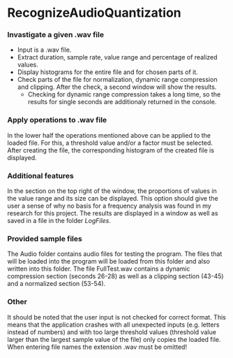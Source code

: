 # RecognizeAudioQuantization

### Invastigate a given .wav file

* Input is a .wav file.
* Extract duration, sample rate, value range and percentage of realized values.
* Display histograms for the entire file and for chosen parts of it.
* Check parts of the file for normalization, dynamic range compression and clipping. After the check, a second window will show the results.
  * Checking for dynamic range compression takes a long time, so the results for single seconds are additionaly returned in the console.


### Apply operations to .wav file

In the lower half the operations mentioned above can be applied to the loaded file. For this, a threshold value and/or a factor must be selected. After creating the file, the corresponding histogram of the created file is displayed.


### Additional features

In the section on the top right of the window, the proportions of values in the value range and its size can be displayed. This option should give the user a sense of why no basis for a frequency analysis was found in my research for this project. The results are displayed in a window as well as saved in a file in the folder *LogFiles*.


### Provided sample files

The Audio folder contains audio files for testing the program. The files that will be loaded into the program will be loaded from this folder and also written into this folder. The file FullTest.wav contains a dynamic compression section (seconds 26-28) as well as a clipping section (43-45) and a normalized section (53-54).


### Other

It should be noted that the user input is not checked for correct format. This means that the application crashes with all unexpected inputs (e.g. letters instead of numbers) and with too large threshold values (threshold value larger than the largest sample value of the file) only copies the loaded file. When entering file names the extension .wav must be omitted!
